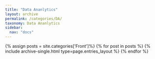 ```yaml
---
title: "Data Ananlytics"
layout: archive
permalink: /categories/DA/
taxonomy: Data Ananlytics
sidebar:
  nav: "docs"
---
```


{% assign posts = site.categories['Front']%}
{% for post in posts %}
  {% include archive-single.html type=page.entries_layout %}
{% endfor %}
